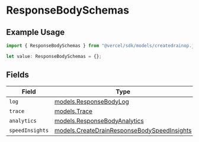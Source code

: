 # ResponseBodySchemas

## Example Usage

```typescript
import { ResponseBodySchemas } from "@vercel/sdk/models/createdrainop.js";

let value: ResponseBodySchemas = {};
```

## Fields

| Field                                                                                            | Type                                                                                             | Required                                                                                         | Description                                                                                      |
| ------------------------------------------------------------------------------------------------ | ------------------------------------------------------------------------------------------------ | ------------------------------------------------------------------------------------------------ | ------------------------------------------------------------------------------------------------ |
| `log`                                                                                            | [models.ResponseBodyLog](../models/responsebodylog.md)                                           | :heavy_minus_sign:                                                                               | N/A                                                                                              |
| `trace`                                                                                          | [models.Trace](../models/trace.md)                                                               | :heavy_minus_sign:                                                                               | N/A                                                                                              |
| `analytics`                                                                                      | [models.ResponseBodyAnalytics](../models/responsebodyanalytics.md)                               | :heavy_minus_sign:                                                                               | N/A                                                                                              |
| `speedInsights`                                                                                  | [models.CreateDrainResponseBodySpeedInsights](../models/createdrainresponsebodyspeedinsights.md) | :heavy_minus_sign:                                                                               | N/A                                                                                              |